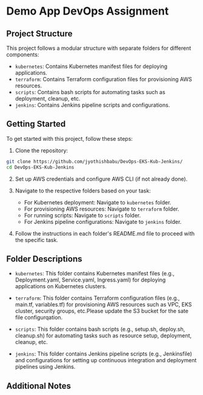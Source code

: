 # Demo App DevOps Assignment

## Project Structure

This project follows a modular structure with separate folders for different components:

- `kubernetes`: Contains Kubernetes manifest files for deploying applications.
- `terraform`: Contains Terraform configuration files for provisioning AWS resources.
- `scripts`: Contains bash scripts for automating tasks such as deployment, cleanup, etc.
- `jenkins`: Contains Jenkins pipeline scripts and configurations.

## Getting Started

To get started with this project, follow these steps:

1. Clone the repository:

```bash
git clone https://github.com/jyothishbabu/DevOps-EKS-Kub-Jenkins/
cd DevOps-EKS-Kub-Jenkins
```

2. Set up AWS credentials and configure AWS CLI (if not already done).

3. Navigate to the respective folders based on your task:

   - For Kubernetes deployment: Navigate to `kubernetes` folder.
   - For provisioning AWS resources: Navigate to `terraform` folder.
   - For running scripts: Navigate to `scripts` folder.
   - For Jenkins pipeline configurations: Navigate to `jenkins` folder.

4. Follow the instructions in each folder's README.md file to proceed with the specific task.

## Folder Descriptions

- `kubernetes`: This folder contains Kubernetes manifest files (e.g., Deployment.yaml, Service.yaml, Ingress.yaml) for deploying applications on Kubernetes clusters.

- `terraform`: This folder contains Terraform configuration files (e.g., main.tf, variables.tf) for provisioning AWS resources such as VPC, EKS cluster, security groups, etc.Please update the S3 bucket for the sate file configurqation.


- `scripts`: This folder contains bash scripts (e.g., setup.sh, deploy.sh, cleanup.sh) for automating tasks such as resource setup, deployment, cleanup, etc.

- `jenkins`: This folder contains Jenkins pipeline scripts (e.g., Jenkinsfile) and configurations for setting up continuous integration and deployment pipelines using Jenkins.

## Additional Notes
